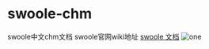 # swoole-chm
swoole中文chm文档
swoole官网wiki地址 [swoole 文档](http://wiki.swoole.com)
![one](https://raw.githubusercontent.com/smalleyes/swoole-chm/master/swoole-chm.png)
